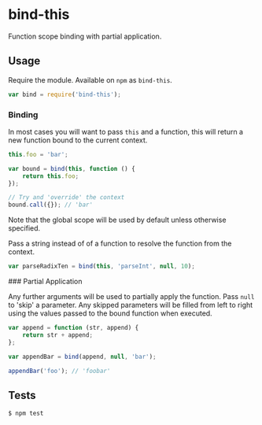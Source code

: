 # bind-this

Function scope binding with partial application.

## Usage

Require the module. Available on `npm` as `bind-this`.

```js
var bind = require('bind-this');
```

### Binding

In most cases you will want to pass `this` and a function, this will return a new function bound to the current context.

```js
this.foo = 'bar';

var bound = bind(this, function () {
	return this.foo;
});

// Try and 'override' the context
bound.call({}); // 'bar'
```

Note that the global scope will be used by default unless otherwise specified.

Pass a string instead of of a function to resolve the function from the context.

```js
var parseRadixTen = bind(this, 'parseInt', null, 10);
```

### Partial Application

Any further arguments will be used to partially apply the function. Pass `null` to 'skip' a parameter. Any skipped parameters will be filled from left to right using the values passed to the bound function when executed.

```js
var append = function (str, append) {
	return str + append;
};

var appendBar = bind(append, null, 'bar');

appendBar('foo'); // 'foobar'
```

## Tests

```bash
$ npm test
```
